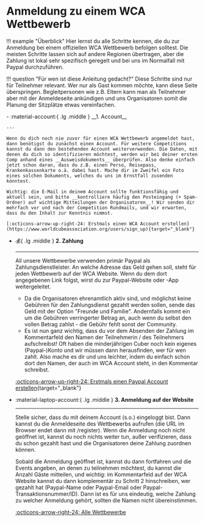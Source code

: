 # Anmeldung zu einem WCA Wettbewerb

!!! example "Überblick"
    Hier lernst du alle Schritte kennen, die du zur Anmeldung bei einem offiziellen WCA Wettbewerb befolgen solltest. Die meisten Schritte lassen sich auf andere Regionen übertragen, aber die Zahlung ist lokal sehr spezifisch geregelt und bei uns im Normalfall mit Paypal durchzuführen.

!!! question "Für wen ist diese Anleitung gedacht?"
    Diese Schritte sind nur für Teilnehmer relevant. Wer nur als Gast kommen möchte, kann diese Seite überspringen. Begleitpersonen wie z.B. Eltern kann man als Teilnehmer aber mit der Anmeldeseite ankündigen und uns Organisatoren somit die Planung der Sitzplätze etwas vereinfachen.



<div class="grid cards" markdown>
-   :material-account:{ .lg .middle } __1. Account__

    ---

    Wenn du dich noch nie zuvor für einen WCA Wettbewerb angemeldet hast, dann benötigst du zunächst einen Account. Für weitere Competitions kannst du dann den bestehenden Account weiterverwenden. Die Daten, mit denen du dich so identifizieren möchtest, werden wir bei deiner ersten Comp anhand eines __Ausweisdokuments__ überprüfen. Also denke einfach jetzt schon daran, dass du z.B. einen Perso, Reisepass, Krankenkassenkarte o.ä. dabei hast. Mache dir im Zweifel ein Foto eines solchen Dokuments, welches du uns im Ernstfall zusenden könntest.

    Wichtig: die E-Mail in deinem Account sollte funktionsfähig und aktuell sein, und bitte __kontrolliere häufig den Posteingang (+ Spam-Ordner) auf wichtige Mitteilungen der Organisatoren__! Wir senden dir mehrfach vor und nach der Competition Rundmails, und wir erwarten, dass du den Inhalt zur Kenntnis nimmst.

    [:octicons-arrow-up-right-24: Erstmals einen WCA Account erstellen](https://www.worldcubeassociation.org/users/sign_up){target="_blank"}
</div>

<div class="grid cards" markdown>

-   :moneybag:{ .lg .middle } __2. Zahlung__

    ---

    All unsere Wettbewerbe verwenden primär Paypal als Zahlungsdienstleister. An welche Adresse das Geld gehen soll, steht für jeden Wettbewerb auf der WCA Website. Wenn du dem dort angegebenen Link folgst, wirst du zur Paypal-Website oder -App weitergeleitet.

    - Da die Organisatoren ehrenamtlich aktiv sind, und möglichst keine Gebühren für den Zahlungsdienst gezahlt werden sollen, sende das Geld mit der Option "Freunde und Familie". Andernfalls kommt ein um die Gebühren verringerter Betrag an, auch wenn du selbst den vollen Betrag zahlst - die Gebühr fehlt sonst der Community.
    - Es ist nun ganz wichtig, dass du vor dem Absenden der Zahlung im Kommentarfeld den Namen der Teilnehmerin / des Teilnehmers aufschreibst! Oft haben die minderjährigen Cuber noch kein eigenes (Paypal-)Konto und wir müssen dann herausfinden, wer für wen zahlt. Also mache es dir und uns leichter, indem du einfach schon dort den Namen, der auch im WCA Account steht, in den Kommentar schreibst.

    [:octicons-arrow-up-right-24: Erstmals einen Paypal Account erstellen](https://www.paypal.com/welcome/signup){target="_blank"}

-   :material-laptop-account:{ .lg .middle } __3. Anmeldung auf der Website__

    ---

    Stelle sicher, dass du mit deinem Account (s.o.) eingeloggt bist. Dann kannst du die Anmeldeseite des Wettbewerbs aufrufen (die URL im Browser endet dann mit /register). Wenn die Anmeldung noch nicht geöffnet ist, kannst du noch nichts weiter tun, außer verifizieren, dass du schon gezahlt hast und die Organisatoren deine Zahlung zuordnen können.

    Sobald die Anmeldung geöffnet ist, kannst du dann fortfahren und die Events angeben, an denen zu teilnehmen möchtest, du kannst die Anzahl Gäste mitteilen, und wichtig: im Kommentarfeld auf der WCA Website kannst du dann komplementär zu Schritt 2 hinschreiben, wer gezahlt hat (Paypal-Name oder Paypal-Email oder Paypal-Transaktionsnummer/ID). Dann ist es für uns eindeutig, welche Zahlung zu welcher Anmeldung gehört, sollten die Namen nicht übereinstimmen.

    [:octicons-arrow-right-24: Alle Wettbewerbe](../competitions/index.md)


</div>
